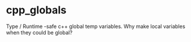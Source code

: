 # cpp_globals
Type / Runtime -safe c++ global temp variables. Why make local variables when they could be global?
